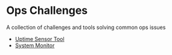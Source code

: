 # Ops Challenges

A collection of challenges and tools solving common ops issues

- [Uptime Sensor Tool](./01/readme.md)
- [System Monitor](./02/readme.md)
